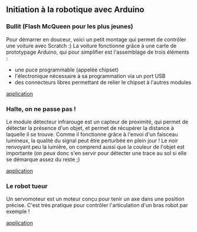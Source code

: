 ## Initiation à la robotique avec Arduino



### Bullit (Flash McQueen pour les plus jeunes)

Pour démarrer en douceur, voici un petit montage qui permet de contrôler une voiture avec Scratch :)
La voiture fonctionne grâce à une carte de prototypage Arduino, qui pour simplifier est l'assemblage
de trois éléments :
 - une puce programmable (appelée chipset)
 - l'électronique nécessaire à sa programmation via un port USB
 - des connecteurs libres permettant de relier le chipset à l'autres modules

[application](../blob/master/VOITURE.md) 



### Halte, on ne passe pas !

Le module détecteur infrarouge est un capteur de proximité, qui permet de détecter la présence d'un objet, 
et permet de récupérer la distance à laquelle il se trouve. Comme il fonctionne grâce à l'envoi d'un faisceau 
lumineux, la qualité du signal peut être perturbée en plein jour ! Le noir renvoyant peu la lumière, on comprend
aussi que la couleur de l'objet est importante (on peux donc s'en servir pour détecter une trace au sol si elle
se démarque assez du reste ;) 

[application](../blob/master/DETECTION.md)



### Le robot tueur

Un servomoteur est un moteur conçu pour tenir un axe dans une position précise. C'est très pratique pour contrôler
l'articulation d'un bras robot par exemple !

[application](../blob/master/DETECTION.md)

